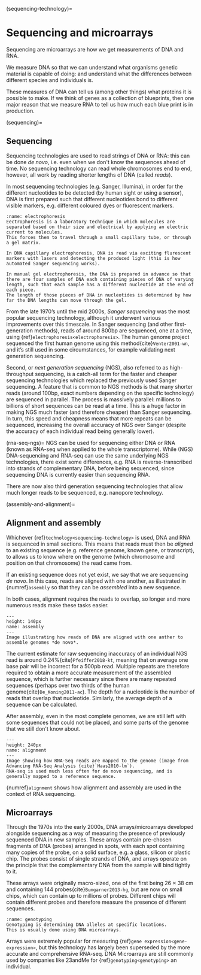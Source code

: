 (sequencing-technology)=
# Sequencing and microarrays
Sequencing are microarrays are how we get measurements of DNA and RNA.

We measure DNA so that we can understand what organisms genetic material is capable of doing: and understand what the differences between different species and individuals is.

These measures of DNA can tell us (among other things) what proteins it is possible to make. 
If we think of genes as a collection of blueprints, then one major reason that we measure RNA to tell us how much each blue print is in production.

(sequencing)=
## Sequencing 
Sequencing technologies are used to read strings of DNA or RNA: this can be done *de novo*, i.e. even when we don't know the sequences ahead of time.
No sequencing technology can read whole chromosomes end to end, however, all work by reading shorter lengths of DNA (called *reads*).

In most sequencing technologies (e.g. Sanger, Illumina), in order for the different nucleotides to be detected (by human sight or using a sensor), DNA is first prepared such that different nucleotides bond to different visible markers, e.g. different coloured dyes or fluorescent markers.

[//]: # (TODO: Make image for electrophoresis)

```{margin} Elecrophoresis
:name: electrophoresis
Eectrophoresis is a laboratory technique in which molecules are separated based on their size and electrical by applying an electric current to molecules.
This forces them to travel through a small capillary tube, or through a gel matrix.

In DNA capillary electrophoresis, DNA is read via exciting flurescent markers with lasers and detecting the produced light (this is how automated Sanger sequencing works).

In manual gel electrophoresis, the DNA is prepared in advance so that there are four samples of DNA each containing pieces of DNA of varying length, such that each sample has a different nucleotide at the end of each piece.
The length of those pieces of DNA in nucleotides is determined by how far the DNA lengths can move through the gel.
```

From the late 1970’s until the mid 2000s, *Sanger sequencing* was the most popular sequencing technology, although it underwent various improvements over this timescale. 
In Sanger sequencing (and other first-generation methods), reads of around 800bp are sequenced, one at a time, using {ref}`electrophoresis<electrophoresis>`.
The human genome project sequenced the first human genome using this method{cite}`Venter2001-wn`, and it’s still used in some circumstances, for example validating next generation sequencing. 

Second, or *next generation sequencing* (NGS), also referred to as high-throughput sequencing, is a catch-all term for the faster and cheaper sequencing technologies which replaced the previously used Sanger sequencing. 
A feature that is common to NGS methods is that many shorter reads (around 100bp, exact numbers depending on the specific technology) are sequenced in parallel. 
The process is massively parallel: millions to billions of short sequences can be read at a time. 
This is a huge factor in making NGS much faster (and therefore cheaper) than Sanger sequencing. 
In turn, this speed and cheapness means that more repeats can be sequenced, increasing the overall accuracy of NGS over Sanger (despite the accuracy of each individual read being generally lower).

(rna-seq-ngs)=
NGS can be used for sequencing either DNA or RNA (known as RNA-seq when applied to the whole transcriptome).
While (NGS) DNA-sequencing and RNA-seq can use the same underlying NGS technologies, there exist some differences, e.g. RNA is reverse-transcribed into strands of complementary DNA, before being sequenced, since sequencing DNA is currently easier than sequencing RNA. 

There are now also third generation sequencing technologies that allow much longer reads to be sequenced, e.g. nanopore technology.

[//]: # (TODO: Mention CAGE here?)

(assembly-and-alignment)=
## Alignment and assembly
Whichever {ref}`technology<sequencing-technology>` is used, DNA and RNA is sequenced in small sections.
This means that reads must then be *aligned* to an existing sequence (e.g. reference genome, known gene, or transcript), to allows us to know where on the genome (which chromosome and position on that chromosome) the read came from.

If an existing sequence does not yet exist, we say that we are sequencing *de novo*. 
In this case, reads are aligned with one another, as illustrated in {numref}`assembly` so that they can be *assembled* into a new sequence. 

In both cases, alignment requires the reads to overlap, so longer and more numerous reads make these tasks easier.

```{figure} ../images/de_novo_assembly.png
---
height: 140px
name: assembly
---
Image illustrating how reads of DNA are aligned with one anther to assemble genomes *de novo*.
```

The current estimate for raw sequencing inaccuracy of an individual NGS read is around 0.24%{cite}`Pfeiffer2018-kt`, meaning that on average one base pair will be incorrect for a 500pb read.
Multiple repeats are therefore required to obtain a more accurate measurement of the assembled sequence, which is further necessary since there are many repeated sequences (perhaps over two thirds of the human genome{cite}`De_Koning2011-ac`).
The depth for a nucleotide is the number of reads that overlap that nucleotide. 
Similarly, the average depth of a sequence can be calculated. 

After assembly, even in the most complete genomes, we are still left with some sequences that could not be placed, and some parts of the genome that we still don't know about. 

```{figure} ../images/alignment.png
---
height: 240px
name: alignment
---
Image showing how RNA-Seq reads are mapped to the genome (image from Advancing RNA-Seq Analysis {cite}`Haas2010-lm`). 
RNA-seq is used much less often for de novo sequencing, and is generally mapped to a reference sequence. 
``` 
{numref}`alignment` shows how alignment and assembly are used in the context of RNA sequencing.

## Microarrays
Through the 1970s into the early 2000s, DNA arrays/microarrays developed alongside sequencing as a way of measuring the presence of previously sequenced DNA in new samples. 
These arrays contain pre-chosen fragments of DNA (probes) arranged in spots, with each spot containing many copies of the probe, on a solid surface, e.g. a glass, silicon or plastic chip. 
The probes consist of single strands of DNA, and arrays operate on the principle that the complementary DNA from the sample will bind tightly to it.

These arrays were originally macro-sized, one of the first being 26 × 38 cm and containing 144 probes{cite}`Bumgarner2013-hg`, but are now on small chips, which can contain up to millions of probes. 
Different chips will contain different probes and therefore measure the presence of different sequences.

```{margin} Genotyping
:name: genotyping
Genotyping is determining DNA alleles at specific locations. 
This is usually done using DNA microarrays.
```

Arrays were extremely popular for measuring {ref}`gene expression<gene-expression>`, but this technology has largely been superseded by the more accurate and comprehensive RNA-seq. 
DNA Microarrays are still commonly used by companies like 23andMe for {ref}`genotyping<genotyping>` an individual.